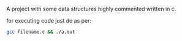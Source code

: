 A project with some data structures highly commented written in c. 


for executing code just do as per:

```bash
gcc filename.c && ./a.out
```
